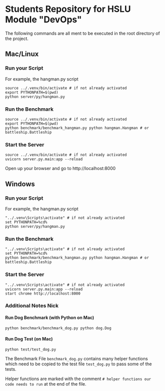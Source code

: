 # Students Repository for HSLU Module "DevOps"

The following commands are all ment to be executed in the root directory of the project.

## Mac/Linux

### Run your Script

For example, the hangman.py script

```
source ../.venv/bin/activate # if not already activated
export PYTHONPATH=$(pwd)
python server/py/hangman.py
```

### Run the Benchmark

```
source ../.venv/bin/activate # if not already activated
export PYTHONPATH=$(pwd)
python benchmark/benchmark_hangman.py python hangman.Hangman # or battleship.Battleship
```

### Start the Server

```
source ../.venv/bin/activate # if not already activated
uvicorn server.py.main:app --reload
```

Open up your browser and go to http://localhost:8000

## Windows

### Run your Script

For example, the hangman.py script

```
"../.venv\Scripts\activate" # if not already activated
set PYTHONPATH=%cd%
python server/py/hangman.py
```

### Run the Benchmark

```
"../.venv\Scripts\activate" # if not already activated
set PYTHONPATH=%cd%
python benchmark/benchmark_hangman.py python hangman.Hangman # or battleship.Battleship
```

### Start the Server

```
"../.venv\Scripts\activate" # if not already activated
uvicorn server.py.main:app --reload
start chrome http://localhost:8000
```

### Additional Notes Nick

#### Run Dog Benchmark (with Python on Mac)

```
python benchmark/benchmark_dog.py python dog.Dog
```

#### Run Dog Test (on Mac)

```
python test/test_dog.py
```

The Benchmark File `benchmark_dog.py` contains many helper functions which need to be copied to the test file `test_dog.py` to pass some of the tests.

Helper functions are marked with the comment `# helper functions our code needs to run` at the end of the file.
